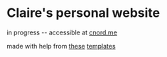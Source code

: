 # Claire's personal website
in progress -- accessible at [cnord.me](http://cnord.me)

made with help from [these](http://getbootstrap.com/examples/jumbotron-narrow/) [templates](http://www.w3schools.com/bootstrap/tryit.asp?filename=trybs_theme_me_complete&stacked=h)
